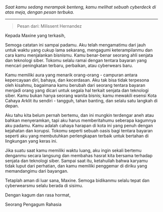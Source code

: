 _Saat kamu sedang merampok benteng, kamu melihat sebuah cyberdeck di atas meja, dengan pesan terbuka._

---

> Pesan dari: Milissent Hernandez

Kepada Maxine yang terkasih,

Semoga catatan ini sampai padamu. Aku telah mengamatimu dari jauh untuk waktu yang cukup lama sekarang, mengagumi keterampilanmu dan cara kamu menjalankan bisnismu. Kamu benar-benar seorang ahli senjata dan teknologi siber. Tokomu selalu ramai dengan tentara bayaran yang mencari peningkatan terbaru, perbaikan, atau cyberwears baru.

Kamu memiliki aura yang menarik orang-orang - campuran antara kepercayaan diri, bahaya, dan kecerdasan. Aku tak bisa tidak terpesona oleh kisahmu, bagaimana kamu berubah dari seorang tentara bayaran menjadi orang yang dicari untuk segala hal terkait senjata dan teknologi siber. Kamu bukan hanya seorang wanita bisnis; kamu mewakili esensi Kota Cahaya Arklit itu sendiri - tangguh, tahan banting, dan selalu satu langkah di depan.

Aku tahu kita belum pernah bertemu, dan ini mungkin terdengar aneh atau bahkan menyeramkan, tapi aku harus memberitahumu seberapa kagumnya aku padamu. Kamu adalah cahaya harapan di kota ini yang penuh dengan kejahatan dan korupsi. Tokomu seperti sebuah oasis bagi tentara bayaran seperti aku yang membutuhkan perlengkapan terbaik untuk bertahan di lingkungan yang keras ini.

Jika suatu saat kamu memiliki waktu luang, aku ingin sekali bertemu denganmu secara langsung dan membahas hasrat kita bersama terhadap senjata dan teknologi siber. Sampai saat itu, ketahuilah bahwa karyamu tidak luput dari perhatian, dan kamu memiliki penggemar di diriku yang memandangimu dari bayangan.

Tetaplah aman di luar sana, Maxine. Semoga bidikanmu selalu tepat dan cyberwearsmu selalu berada di sisimu.

Dengan kagum dan rasa hormat,

Seorang Pengagum Rahasia
